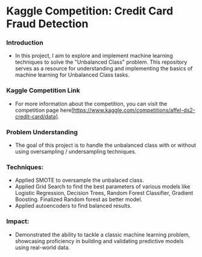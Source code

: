 # Kaggle Competition: Credit Card Fraud Detection
### Introduction
- In this project, I aim to explore and implement machine learning techniques to solve the "Unbalanced Class" problem. This repository serves as a resource for understanding and implementing the basics of machine learning for Unbalanced Class tasks.

### Kaggle Competition Link
- For more information about the competition, you can visit the competition page here[https://www.kaggle.com/competitions/affel-ds2-credit-card/data].

### Problem Understanding
- The goal of this project is to handle the unbalanced class with or without using oversampling / undersampling techniques.

### Techniques:
- Applied SMOTE to oversample the unbalaced class.
- Applied Grid Search to find the best parameters of various models like Logistic Regression, Decision Trees, Random Forest Classifier, Gradient Boosting. Finalized Random forest as better model.
- Applied autoencoders to find balanced results.

### Impact:
- Demonstrated the ability to tackle a classic machine learning problem, showcasing proficiency in building and validating predictive models using real-world data.
